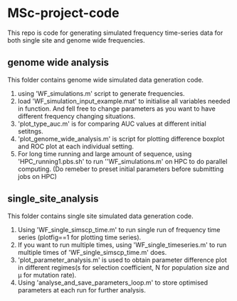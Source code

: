 # MSc-project-code
This repo is code for generating simulated frequency time-series data for both single site and genome wide frequencies.

## genome wide analysis
This folder contains genome wide simulated data generation code.
1. using 'WF_simulations.m' script to generate frequencies.
2. load 'WF_simulation_input_example.mat' to initialise all variables needed in function. And fell free to change parameters as you want to have different frequency changing situations.
3. 'plot_type_auc.m' is for comparing AUC values at different initial setitngs.
4. 'plot_genome_wide_analysis.m' is script for plotting difference boxplot and ROC plot at each individual setting.
5. For long time running and large amount of sequence, using 'HPC_running1.pbs.sh' to run ''WF_simulations.m' on HPC to do parallel computing. (Do remeber to preset initial parameters before submitting jobs on HPC)

## single_site_analysis
This folder contains single site simulated data generation code.
1. Using 'WF_single_simscp_time.m' to run single run of frequency time series (plotfig==1 for plotting time series).
2. If you want to run multiple times, using 'WF_single_timeseries.m' to run multiple times of 'WF_single_simscp_time.m' does.
3. 'plot_parameter_analysis.m' is used to obtain parameter difference plot in different regimes(s for selection coefficient, N for population size and μ for mutation rate).
4. Using 'analyse_and_save_parameters_loop.m' to store optimised parameters at each run for further analysis.
